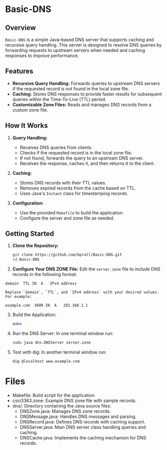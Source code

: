 # Basic-DNS

## Overview

`Basic-DNS` is a simple Java-based DNS server that supports caching and recursive query handling. This server is designed to resolve DNS queries by forwarding requests to upstream servers when needed and caching responses to improve performance.

## Features

- **Recursive Query Handling:** Forwards queries to upstream DNS servers if the requested record is not found in the local zone file.
- **Caching:** Stores DNS responses to provide faster results for subsequent queries within the Time-To-Live (TTL) period.
- **Customizable Zone Files:** Reads and manages DNS records from a custom zone file.

## How It Works

1. **Query Handling:**
   - Receives DNS queries from clients.
   - Checks if the requested record is in the local zone file.
   - If not found, forwards the query to an upstream DNS server.
   - Receives the response, caches it, and then returns it to the client.

2. **Caching:**
   - Stores DNS records with their TTL values.
   - Removes expired records from the cache based on TTL.
   - Uses Java's `Instant` class for timestamping records.

3. **Configuration:**
   - Use the provided `Makefile` to build the application.
   - Configure the server and zone file as needed.

## Getting Started

1. **Clone the Repository:**

   ```sh
   git clone https://github.com/bprall/Basic-DNS.git
   cd Basic-DNS
    ```
2. **Configure Your DNS ZONE File:**
    Edit the `server.zone` file to include DNS records in the following format:
        
```
domain  TTL IN  A   IPv4 address
```
    
    Replace `domain`, `TTL`, and `IPv4 address` with your desired values. For example:
        
```
example.com  3600 IN  A   192.168.1.1
```

3. Build the Application:
    ```sh
    make
    ```
4. Run the DNS Server:
    In one terminal window run:
    ```sh
    sudo java dns.DNSServer server.zone
    ```

5. Test with dig:
    In another terminal window run:
    ```sh
    dig @localhost www.example.com
    ```

# Files
- Makefile: Build script for the application.
- csci3363.zone: Example DNS zone file with sample records.
- dns/: Directory containing the Java source files:
    - DNSZone.java: Manages DNS zone records.
    - DNSMessage.java: Handles DNS messages and parsing.
    - DNSRecord.java: Defines DNS records with caching support.
    - DNSServer.java: Main DNS server class handling queries and caching.
    - DNSCache.java: Implements the caching mechanism for DNS records.

